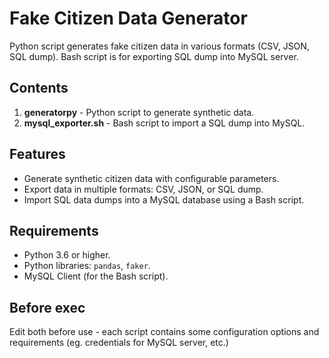 # Fake Citizen Data Generator 

Python script generates fake citizen data in various formats (CSV, JSON, SQL dump). 
Bash script is for exporting SQL dump into MySQL server.

## Contents

1. **generatorpy** - Python script to generate synthetic data.
2. **mysql_exporter.sh** - Bash script to import a SQL dump into MySQL.

## Features

- Generate synthetic citizen data with configurable parameters.
- Export data in multiple formats: CSV, JSON, or SQL dump.
- Import SQL data dumps into a MySQL database using a Bash script.

## Requirements

- Python 3.6 or higher.
- Python libraries: `pandas`, `faker`.
- MySQL Client (for the Bash script).

## Before exec

Edit both before use - each script contains some configuration options and requirements (eg. credentials for MySQL server, etc.)
